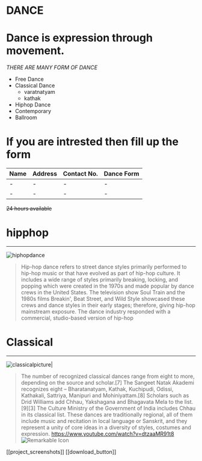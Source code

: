 DANCE
=======
# Dance is expression through movement.
*THERE ARE MANY FORM OF DANCE*
* Free Dance
* Classical Dance
  * varatnatyam
  * kathak
* Hiphop Dance
* Contemporary
* Ballroom
# If you are intrested then fill up the form 
Name|Address|Contact No.|Dance Form
-|-|-|-|
-|-|-|-|
-|-|-|-
~~24 hours available~~


# hipphop
---
![hiphopdance](https://tse4.mm.bing.net/th?id=OIP.Yg9f0ZIwt18gss7jx2e_YgEsDY&pid=15.1&P=0&w=222&h=161) 
> Hip-hop dance refers to street dance styles primarily performed to hip-hop music or that have evolved as part of hip-hop culture.  It includes a wide range of styles primarily breaking, locking, and popping which were created in the 1970s and made popular by dance crews in the United States. The television show Soul Train and the 1980s films Breakin', Beat Street, and Wild Style showcased these crews and dance styles in their early stages; therefore, giving hip-hop mainstream exposure. The dance industry responded with a commercial, studio-based version of hip-hop

# Classical
---
![classicalpicture](https://encrypted-tbn0.gstatic.com/images?q=tbn:ANd9GcTV8OwlWBEOYzG28_NHrKAtlNRj-OhvnBhOpAkMcSki9PborIos)| 
>The number of recognized classical dances range from eight to more, depending on the source and scholar.[7] The Sangeet Natak Akademi recognizes eight – Bharatanatyam, Kathak, Kuchipudi, Odissi, Kathakali, Sattriya, Manipuri and Mohiniyattam.[8] Scholars such as Drid Williams add Chhau, Yakshagana and Bhagavata Mela to the list.[9][3] The Culture Ministry of the Government of India includes Chhau in its classical list. These dances are traditionally regional, all of them include music and recitation in local language or Sanskrit, and they represent a unity of core ideas in a diversity of styles, costumes and expression.
https://www.youtube.com/watch?v=dtzaaMR91t8
![Remarkable Icon](http://www.doi-toshin.com/wp-content/uploads/2014/10/google-panda-penguin.jpg)



[[project_screenshots]]
[[download_button]]
 
